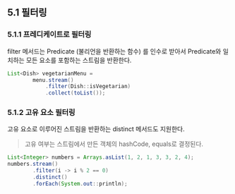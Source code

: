## 5.1 필터링
### 5.1.1 프레디케이트로 필터링
filter 메서드는 Predicate (불리언을 반환하는 함수) 를 인수로 받아서 Predicate와 일치하는 모든 요소를 포함하는 스트림을 반환한다.

```java
List<Dish> vegetarianMenu = 
        menu.stream()
            .filter(Dish::isVegetarian)
            .collect(toList());
```

### 5.1.2 고유 요소 필터링
고유 요소로 이루어진 스트림을 반환하는 distinct 메서드도 지원한다.
> 고유 여부는 스트림에서 만든 객체의 hashCode, equals로 결정된다.

```java
List<Integer> numbers = Arrays.asList(1, 2, 1, 3, 3, 2, 4);
numbers.stream()
        .filter(i -> i % 2 == 0)
        .distinct()
        .forEach(System.out::println);
```

